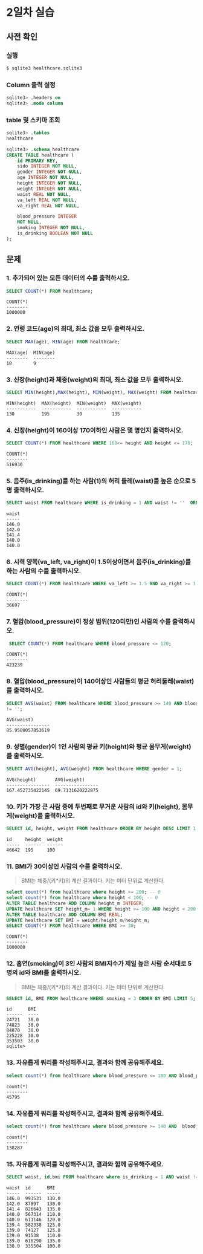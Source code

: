 # 2일차 실습

## 사전 확인

### 실행

```bash
$ sqlite3 healthcare.sqlite3 
```

### Column 출력 설정

```sql
sqlite3> .headers on 
sqlite3> .mode column
```

### table 및 스키마 조회

```sql
sqlite3> .tables
healthcare

sqlite3> .schema healthcare
CREATE TABLE healthcare (
    id PRIMARY KEY,        
    sido INTEGER NOT NULL, 
    gender INTEGER NOT NULL,
    age INTEGER NOT NULL,  
    height INTEGER NOT NULL,
    weight INTEGER NOT NULL,
    waist REAL NOT NULL,   
    va_left REAL NOT NULL, 
    va_right REAL NOT NULL,

    blood_pressure INTEGER 
    NOT NULL,
    smoking INTEGER NOT NULL,
    is_drinking BOOLEAN NOT NULL
);
```

## 문제

### 1. 추가되어 있는 모든 데이터의 수를 출력하시오.

```sql
SELECT COUNT(*) FROM healthcare;
```

```
COUNT(*)
--------
1000000
```

### 2. 연령 코드(age)의 최대, 최소 값을 모두 출력하시오. 

```sql
SELECT MAX(age), MIN(age) FROM healthcare;
```

```
MAX(age)  MIN(age)
--------  --------
18        9
```

### 3. 신장(height)과 체중(weight)의 최대, 최소 값을 모두 출력하시오.

```sql
SELECT MIN(height),MAX(height), MIN(weight), MAX(weight) FROM healthcare;     
```


```
MIN(height)  MAX(height)  MIN(weight)  MAX(weight)
-----------  -----------  -----------  -----------
130          195          30           135
```

### 4. 신장(height)이 160이상 170이하인 사람은 몇 명인지 출력하시오.

```sql
SELECT COUNT(*) FROM healthcare WHERE 160<= height AND height <= 170;
```

```
COUNT(*)
--------
516930
```

### 5. 음주(is_drinking)를 하는 사람(1)의 허리 둘레(waist)를 높은 순으로 5명 출력하시오. 

```sql
SELECT waist FROM healthcare WHERE is_drinking = 1 AND waist != ''  ORDER BY waist DESC LIMIT 5;
```

```
waist
-----
146.0
142.0
141.4
140.0
140.0
```

### 6. 시력 양쪽(va_left, va_right)이 1.5이상이면서 음주(is_drinking)를 하는 사람의 수를 출력하시오.

```sql
SELECT COUNT(*) FROM healthcare WHERE va_left >= 1.5 AND va_right >= 1.5 AND is_drinking = 1;
```

```
COUNT(*)
--------
36697
```

### 7. 혈압(blood_pressure)이 정상 범위(120미만)인 사람의 수를 출력하시오.

```sql
 SELECT COUNT(*) FROM healthcare WHERE blood_pressure <= 120;
```

```
COUNT(*)
--------
423239
```

### 8. 혈압(blood_pressure)이 140이상인 사람들의 평균 허리둘레(waist)를 출력하시오.

```sql
SELECT AVG(waist) FROM healthcare WHERE blood_pressure >= 140 AND blood_pressure != '' AND waist 
!= '';
```

```
AVG(waist)
----------------
85.9500057853619
```

### 9. 성별(gender)이 1인 사람의 평균 키(height)와 평균 몸무게(weight)를 출력하시오.

```sql
SELECT AVG(height), AVG(weight) FROM healthcare WHERE gender = 1;
```

```
AVG(height)       AVG(weight)
----------------  ----------------
167.452735422145  69.7131620222875
```

### 10. 키가 가장 큰 사람 중에 두번째로 무거운 사람의 id와 키(height), 몸무게(weight)를 출력하시오.

```sql
SELECT id, height, weight FROM healthcare ORDER BY height DESC LIMIT 1 OFFSET 1;
```

```
id     height  weight
-----  ------  ------
46642  195     100
```

### 11. BMI가 30이상인 사람의 수를 출력하시오. 

> BMI는 체중/(키*키)의 계산 결과이다. 
> 키는 미터 단위로 계산한다.

```sql
select count(*) from healthcare where height >= 200; -- 0
select count(*) from healthcare where height < 100; -- 0
ALTER TABLE healthcare ADD COLUMN height_m INTEGER;
UPDATE healthcare SET height_m= 1 WHERE height >= 100 AND height < 200
ALTER TABLE healthcare ADD COLUMN BMI REAL;
UPDATE healthcare SET BMI = weight/height_m/height_m;
SELECT COUNT(*) FROM healthcare WHERE BMI >= 30;
```

```
COUNT(*)
--------
1000000
```

### 12. 흡연(smoking)이 3인 사람의 BMI지수가 제일 높은 사람 순서대로 5명의 id와 BMI를 출력하시오.

> BMI는 체중/(키*키)의 계산 결과이다. 
> 키는 미터 단위로 계산한다.

```sql
SELECT id, BMI FROM healthcare WHERE smoking = 3 ORDER BY BMI LIMIT 5;
```

```
id      BMI
------  ----
24721   30.0
74823   30.0
84870   30.0
225228  30.0
353503  30.0
sqlite>
```

### 13. 자유롭게 쿼리를 작성해주시고, 결과와 함께 공유해주세요.
<!-- 저혈압지표 -->
```sql
select count(*) from healthcare where blood_pressure <= 100 AND blood_pressure != '';
```

```
count(*)
--------
45795
```

### 14. 자유롭게 쿼리를 작성해주시고, 결과와 함께 공유해주세요.
<!-- 고혈압 -->
```sql
select count(*) from healthcare where blood_pressure >= 140 AND  blood_pressure != '';
```

```
count(*)
--------
138287
```

### 15. 자유롭게 쿼리를 작성해주시고, 결과와 함께 공유해주세요.
<!-- 음주와 허리둘레와 비만의 연관관계 -->
```sql
SELECT waist, id,bmi FROM healthcare where is_drinking = 1 AND waist != '' ORDER BY waist DESC LIMIT 10;
```

```
waist  id      BMI
-----  ------  -----
146.0  993531  130.0
142.0  87897   130.0
141.4  826643  135.0
140.0  567314  110.0
140.0  611146  120.0
139.4  582338  125.0
139.0  74127   125.0
139.0  91538   110.0
139.0  616290  135.0
138.0  335504  100.0
```

<!--
(0"0)+..... 
select count(*) from healthcare where waist = '';

count(*)
--------
108

select count(*) from healthcare where blood_pressure = '';

count(*)
--------
7532

select count(*) from healthcare where is_drinking = '';
count(*)
--------
196
-->
